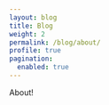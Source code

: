 ```yaml
---
layout: blog
title: Blog
weight: 2
permalink: /blog/about/
profile: true
pagination:
  enabled: true
---
```


About!
